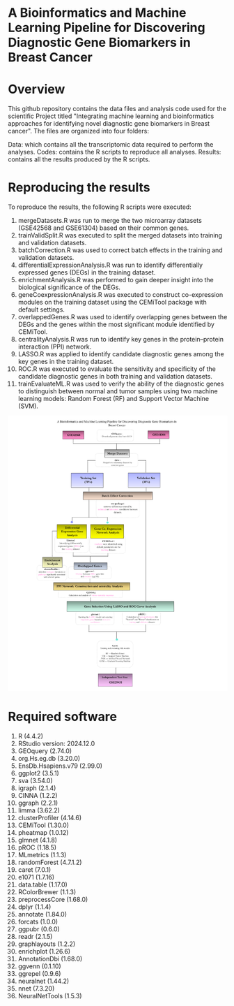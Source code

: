 # A Bioinformatics and Machine Learning Pipeline for Discovering Diagnostic Gene Biomarkers in Breast Cancer

# Overview
This github repository contains the data files and analysis code used for the scientific Project titled "Integrating machine learning and bioinformatics approaches for identifying novel diagnostic gene biomarkers in Breast cancer". The files are organized into four folders:

Data: which contains all the transcriptomic data required to perform the analyses.
Codes: contains the R scripts to reproduce all analyses.
Results: contains all the results produced by the R scripts.

# Reproducing the results
To reproduce the results, the following R scripts were executed:

1. mergeDatasets.R was run to merge the two microarray datasets (GSE42568 and GSE61304) based on their common genes.
2. trainValidSplit.R was executed to split the merged datasets into training and validation datasets.
3. batchCorrection.R was used to correct batch effects in the training and validation datasets.
4. differentialExpressionAnalysis.R was run to identify differentially expressed genes (DEGs) in the training dataset.
5. enrichmentAnalysis.R was performed to gain deeper insight into the biological significance of the DEGs.
6. geneCoexpressionAnalysis.R was executed to construct co-expression modules on the training dataset using the CEMiTool package with default settings.
7. overlappedGenes.R was used to identify overlapping genes between the DEGs and the genes within the most significant module identified by CEMiTool.
8. centralityAnalysis.R was run to identify key genes in the protein–protein interaction (PPI) network.
9. LASSO.R was applied to identify candidate diagnostic genes among the key genes in the training dataset.
10. ROC.R was executed to evaluate the sensitivity and specificity of the candidate diagnostic genes in both training and validation datasets.
11. trainEvaluateML.R was used to verify the ability of the diagnostic genes to distinguish between normal and tumor samples using two machine learning models: Random Forest (RF) and Support Vector Machine (SVM).

    
![BCBiomarkers](images/BCBiomarkers.png)


# Required software
1. R (4.4.2)
2. RStudio version: 2024.12.0
3. GEOquery (2.74.0)
4. org.Hs.eg.db (3.20.0)
5. EnsDb.Hsapiens.v79 (2.99.0)
6. ggplot2 (3.5.1)
7. sva (3.54.0)
8. igraph (2.1.4)
9. CINNA (1.2.2)
10. ggraph (2.2.1)
11. limma (3.62.2)
12. clusterProfiler (4.14.6)
13. CEMiTool (1.30.0)
14. pheatmap (1.0.12)
15. glmnet (4.1.8)
16. pROC (1.18.5)
17. MLmetrics (1.1.3)
18. randomForest (4.7.1.2)
19. caret (7.0.1)
20. e1071 (1.7.16)
21. data.table (1.17.0)
22. RColorBrewer (1.1.3)
23. preprocessCore (1.68.0)
24. dplyr (1.1.4)
25. annotate (1.84.0)
26. forcats (1.0.0)
27. ggpubr (0.6.0)
28. readr (2.1.5)
29. graphlayouts (1.2.2)
30. enrichplot (1.26.6)
31. AnnotationDbi (1.68.0)
32. ggvenn (0.1.10)
33. ggrepel (0.9.6)
34. neuralnet (1.44.2)
35. nnet (7.3.20)
36. NeuralNetTools (1.5.3)



















